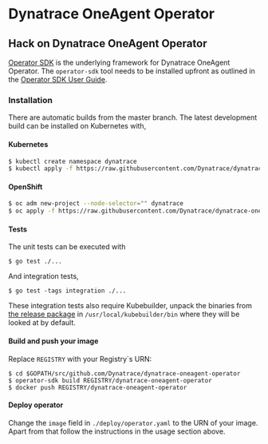 # Dynatrace OneAgent Operator

## Hack on Dynatrace OneAgent Operator

[Operator SDK](https://github.com/operator-framework/operator-sdk) is the underlying framework for Dynatrace
OneAgent Operator. The `operator-sdk` tool needs to be installed upfront as outlined in the
[Operator SDK User Guide](https://github.com/operator-framework/operator-sdk/blob/master/doc/user-guide.md#install-the-operator-sdk-cli).

### Installation

There are automatic builds from the master branch. The latest development build can be installed on Kubernetes with,

#### Kubernetes
```sh
$ kubectl create namespace dynatrace
$ kubectl apply -f https://raw.githubusercontent.com/Dynatrace/dynatrace-oneagent-operator/master/deploy/kubernetes.yaml
```

#### OpenShift
```sh
$ oc adm new-project --node-selector="" dynatrace
$ oc apply -f https://raw.githubusercontent.com/Dynatrace/dynatrace-oneagent-operator/master/deploy/openshift.yaml
```

#### Tests

The unit tests can be executed with

```
$ go test ./...
```

And integration tests,

```
$ go test -tags integration ./...
```

These integration tests also require Kubebuilder, unpack the binaries from [the release package](https://github.com/kubernetes-sigs/kubebuilder/releases/download/v1.0.8/kubebuilder_1.0.8_linux_amd64.tar.gz) in `/usr/local/kubebuilder/bin` where they will be looked at by default.

#### Build and push your image
Replace `REGISTRY` with your Registry\`s URN:
```
$ cd $GOPATH/src/github.com/Dynatrace/dynatrace-oneagent-operator
$ operator-sdk build REGISTRY/dynatrace-oneagent-operator
$ docker push REGISTRY/dynatrace-oneagent-operator
```

#### Deploy operator
Change the `image` field in `./deploy/operator.yaml` to the URN of your image.
Apart from that follow the instructions in the usage section above.